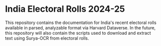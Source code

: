 # India Electoral Rolls 2024-25
This repository contains the documentation for India's recent electoral rolls available in parsed, analyzable format via Harvard Dataverse. In the future, this repository will also contain the scripts used to download and extract text using Surya-OCR from electoral rolls.
